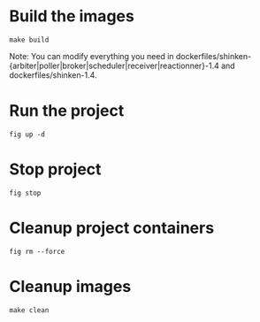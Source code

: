 Build the images
==========

```
make build
```

Note: You can modify everything you need in dockerfiles/shinken-{arbiter|poller|broker|scheduler|receiver|reactionner}-1.4 and dockerfiles/shinken-1.4. 

Run the project
=========

```
fig up -d
```

Stop project
=======

```
fig stop
```

Cleanup project containers
================

```
fig rm --force
```

Cleanup images
==========

```
make clean
```

